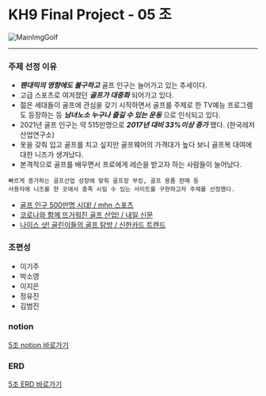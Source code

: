 # KH9 Final Project - 05 조 

![MainImgGolf](https://images.unsplash.com/photo-1584837140804-599306fb37f9?ixlib=rb-1.2.1&ixid=MnwxMjA3fDB8MHxwaG90by1wYWdlfHx8fGVufDB8fHx8&auto=format&fit=crop&w=500&q=80)
* * *

### 주제 선정 이유
- ___팬대믹의 영향에도 불구하고___ 골프 인구는 늘어가고 있는 추세이다.
- 고급 스포츠로 여겨졌던 ___골프가 대중화___ 되어가고 있다.
- 젊은 세대들이 골프에 관심을 갖기 시작하면서 골프를 주제로 한 TV예능 프로그램도 등장하는 등 ___남녀노소 누구나 즐길 수 있는 운동___ 으로 인식되고 있다.
- 2021년 골프 인구는 약 515만명으로 ___2017년 대비 33%이상 증가___ 했다. (한국레저산업연구소)
- 옷을 갖춰 입고 골프를 치고 싶지만 골프웨어의 가격대가 높다 보니 골프복 대여에 대한 니즈가 생겨났다.
- 본격적으로 골프를 배우면서 프로에게 레슨을 받고자 하는 사람들이 늘어났다.
```
빠르게 증가하는 골프산업 성장에 맞춰 골프장 부킹, 골프 용품 판매 등 
사용자에 니즈를 한 곳에서 충족 시킬 수 있는 사이트를 구현하고자 주제를 선정했다.
```

- [골프 인구 500만명 시대! / mhn 스포츠](https://www.mhnse.com/news/articleView.html?idxno=83864)
- [코로나와 함께 뜨거워진 골프 산업! / 내일 신문](http://www.naeil.com/news_view/?id_art=413424)
- [나이스 샷! 골린이들의 골프 탐방 / 신한카드 트렌드 ](https://www.shinhancard.com/pconts/html/benefit/trendis/MOBFM501/1214950_3818.html)

### 조편성
- 이기주
- 박소영
- 이지은
- 정유진
- 김범진

### notion 
[5조 notion 바로가기](https://spiced-gastonia-d44.notion.site/final_project-5d1fd416f1a84f23a75ea36771684300)

### ERD
[5조 ERD 바로가기](https://www.erdcloud.com/d/mCpGvDQKbQMatiYB7)


